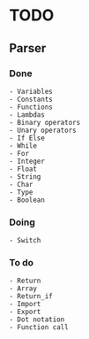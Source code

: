 # TODO

## Parser

  ### Done
    - Variables
    - Constants
    - Functions
    - Lambdas
    - Binary operators
    - Unary operators
    - If Else
    - While
    - For
    - Integer
    - Float
    - String
    - Char
    - Type
    - Boolean
  
  ### Doing
    - Switch

  ### To do
    - Return
    - Array
    - Return_if
    - Import
    - Export
    - Dot notation
    - Function call
    